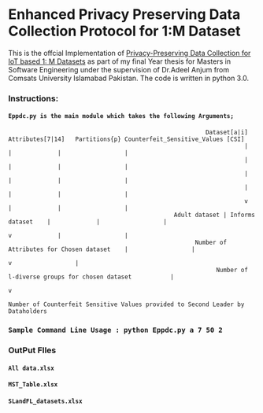 # Enhanced Privacy Preserving Data Collection Protocol for 1:M Dataset

This is the offcial Implementation of [Privacy-Preserving Data Collection for IoT based 1: M Datasets](https://link.springer.com/article/10.1007/s11042-021-10562-3) as part of my final Year thesis for Masters in Software Engineering under the supervision of Dr.Adeel Anjum from Comsats University Islamabad Pakistan.
The code is written in python 3.0.


### Instructions:

#### `Eppdc.py is the main module which takes the following Arguments;` 

                                                            Dataset[a|i] Attributes[7|14]   Partitions{p} Counterfeit_Sensitive_Values [CSI]
                                                                       |              |             |                  |
                                                                       |              |             |                  |
                                                                       |              |             |                  |
                                                                       |              |             |                  |
                                                                       v              |             |                  |
                                                   Adult dataset | Informs dataset    |             |                  |
                                                                                      v             |                  |
                                                         Number of Attributes for Chosen dataset    |                  |
                                                                                                    v                  |
                                                               Number of l-diverse groups for chosen dataset           |  
                                                                                                                       v
                                                                       Number of Counterfeit Sensitive Values provided to Second Leader by Dataholders

### `Sample Command Line Usage : python Eppdc.py a 7 50 2`

### OutPut FIles
#### `All data.xlsx`
#### `MST_Table.xlsx` 
#### `SLandFL_datasets.xlsx`

